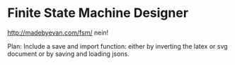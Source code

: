 # Finite State Machine Designer

http://madebyevan.com/fsm/
nein! 

Plan: Include a save and import function: either by inverting the latex or svg document or by saving and loading jsons.
